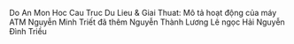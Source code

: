 Do An Mon Hoc Cau Truc Du Lieu & Giai Thuat:
Mô tả hoạt động của máy ATM
Nguyễn Minh Triết đã thêm
Nguyễn Thành Lương
Lê ngọc Hải
Nguyễn Đình Triều
